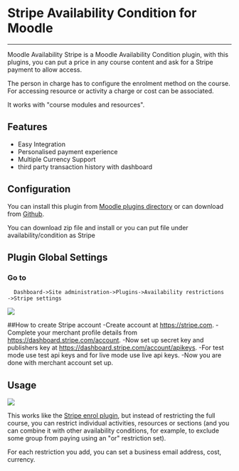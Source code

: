 # Stripe Availability Condition for Moodle
----------------------------------------------

Moodle Availability Stripe is a Moodle Availability Condition plugin, with this plugins, you can put a price in any course content and ask for a Stripe payment to allow access.

The person in charge has to configure the enrolment method on the course. For accessing resource or activity a charge or cost can be associated.

It works with "course modules and resources".


## Features
- Easy Integration
- Personalised payment experience
- Multiple Currency Support
- third party transaction history with dashboard 


## Configuration

You can install this plugin from [Moodle plugins directory](https://moodle.org/plugins) or can download from [Github](https://github.com/eLearning-BS23/moodle-availability_stripe).

You can download zip file and install or you can put file under availability/condition as Stripe

## Plugin Global Settings
### Go to
```
  Dashboard->Site administration->Plugins->Availability restrictions
->Stripe settings
```

<img src="https://i.imgur.com/Y9RJgWe.png">


##How to create Stripe account
-Create account at https://stripe.com.
-Complete your merchant profile details from https://dashboard.stripe.com/account.
-Now set up secret key and publishers key at https://dashboard.stripe.com/account/apikeys.
-For test mode use test api keys and for live mode use live api keys.
-Now you are done with merchant account set up.

## Usage

<img src="https://i.imgur.com/O88VjuW.png">

This works like the [Stripe enrol plugin](https://moodle.org/plugins/enrol_Stripe), but instead of restricting the full course, you can restrict individual activities, resources or sections (and you can combine it with other availability conditions, for example, to exclude some group from paying using an "or" restriction set).

For each restriction you add, you can set a business email address, cost, currency.


